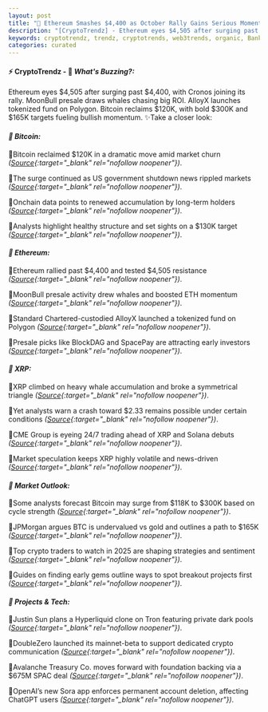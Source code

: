 ```yaml
---
layout: post
title: "🌌 Ethereum Smashes $4,400 as October Rally Gains Serious Momentum"
description: "[CryptoTrendz] - Ethereum eyes $4,505 after surging past $4,400, with Cronos joining its rally. MoonBull presale draws whales chasing big ROI. AlloyX launches tokenized fund on Polygon. Bitcoin reclaims $120K, with bold $300K and $165K targets fueling bullish momentum."
keywords: cryptotrendz, trendz, cryptotrends, web3trends, organic, Bank, crypto, digital, Trading, Bitcoin, BTC, Market, Ethereum, XRP, Analyst
categories: curated
---
```


#### ⚡ CryptoTrendz - 📌 *What's Buzzing?:*

Ethereum eyes $4,505 after surging past $4,400, with Cronos joining its rally. MoonBull presale draws whales chasing big ROI. AlloyX launches tokenized fund on Polygon. Bitcoin reclaims $120K, with bold $300K and $165K targets fueling bullish momentum. ✨Take a closer look:


#### *🔖 Bitcoin:*  

🔹Bitcoin reclaimed $120K in a dramatic move amid market churn *([Source](https://s.avyag.com/w9t9){:target="_blank" rel="nofollow noopener"})*.  

🔹The surge continued as US government shutdown news rippled markets *([Source](https://s.avyag.com/mqor){:target="_blank" rel="nofollow noopener"})*.  

🔹Onchain data points to renewed accumulation by long-term holders *([Source](https://s.avyag.com/vidh){:target="_blank" rel="nofollow noopener"})*.  

🔹Analysts highlight healthy structure and set sights on a $130K target *([Source](https://s.avyag.com/g6d7){:target="_blank" rel="nofollow noopener"})*.  

#### *🔖 Ethereum:*  

🔹Ethereum rallied past $4,400 and tested $4,505 resistance *([Source](https://s.avyag.com/d4wo){:target="_blank" rel="nofollow noopener"})*.  

🔹MoonBull presale activity drew whales and boosted ETH momentum *([Source](https://s.avyag.com/ns6j){:target="_blank" rel="nofollow noopener"})*.  

🔹Standard Chartered-custodied AlloyX launched a tokenized fund on Polygon *([Source](https://s.avyag.com/nnog){:target="_blank" rel="nofollow noopener"})*.  

🔹Presale picks like BlockDAG and SpacePay are attracting early investors *([Source](https://s.avyag.com/08l3){:target="_blank" rel="nofollow noopener"})*.  

#### *🔖 XRP:*  

🔹XRP climbed on heavy whale accumulation and broke a symmetrical triangle *([Source](https://s.avyag.com/kpys){:target="_blank" rel="nofollow noopener"})*.  

🔹Yet analysts warn a crash toward $2.33 remains possible under certain conditions *([Source](https://s.avyag.com/mz4v){:target="_blank" rel="nofollow noopener"})*.  

🔹CME Group is eyeing 24/7 trading ahead of XRP and Solana debuts *([Source](https://s.avyag.com/p0uv){:target="_blank" rel="nofollow noopener"})*.  

🔹Market speculation keeps XRP highly volatile and news-driven *([Source](https://s.avyag.com/me6h){:target="_blank" rel="nofollow noopener"})*.  

#### *🔖 Market Outlook:*  

🔹Some analysts forecast Bitcoin may surge from $118K to $300K based on cycle strength *([Source](https://s.avyag.com/2jc7){:target="_blank" rel="nofollow noopener"})*.  

🔹JPMorgan argues BTC is undervalued vs gold and outlines a path to $165K *([Source](https://s.avyag.com/qpgm){:target="_blank" rel="nofollow noopener"})*.  

🔹Top crypto traders to watch in 2025 are shaping strategies and sentiment *([Source](https://s.avyag.com/me6h){:target="_blank" rel="nofollow noopener"})*.  

🔹Guides on finding early gems outline ways to spot breakout projects first *([Source](https://s.avyag.com/6l4r){:target="_blank" rel="nofollow noopener"})*.  

#### *🔖 Projects & Tech:*  

🔹Justin Sun plans a Hyperliquid clone on Tron featuring private dark pools *([Source](https://s.avyag.com/b4vx){:target="_blank" rel="nofollow noopener"})*.  

🔹DoubleZero launched its mainnet-beta to support dedicated crypto communication *([Source](https://s.avyag.com/tlvr){:target="_blank" rel="nofollow noopener"})*.  

🔹Avalanche Treasury Co. moves forward with foundation backing via a $675M SPAC deal *([Source](https://s.avyag.com/6s7p){:target="_blank" rel="nofollow noopener"})*.  

🔹OpenAI’s new Sora app enforces permanent account deletion, affecting ChatGPT users *([Source](https://s.avyag.com/u2ru){:target="_blank" rel="nofollow noopener"})*.